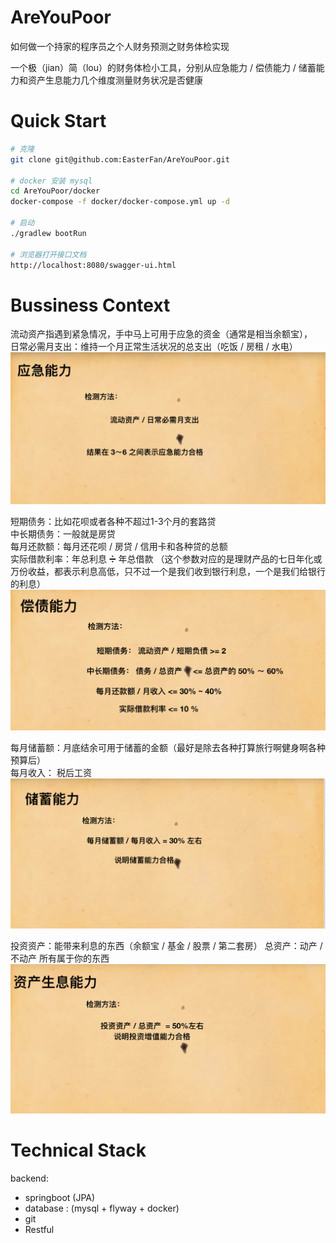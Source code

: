 # AreYouPoor
如何做一个持家的程序员之个人财务预测之财务体检实现  

一个极（jian）简（lou）的财务体检小工具，分别从应急能力 / 偿债能力 / 储蓄能力和资产生息能力几个维度测量财务状况是否健康

# Quick Start
```bash
# 克隆
git clone git@github.com:EasterFan/AreYouPoor.git

# docker 安装 mysql
cd AreYouPoor/docker
docker-compose -f docker/docker-compose.yml up -d

# 启动
./gradlew bootRun

# 浏览器打开接口文档
http://localhost:8080/swagger-ui.html
```

# Bussiness Context
流动资产指遇到紧急情况，手中马上可用于应急的资金（通常是相当余额宝），  
日常必需月支出：维持一个月正常生活状况的总支出（吃饭 / 房租 / 水电）  
![](src/main/resources/static/emergency.png)  

短期债务：比如花呗或者各种不超过1-3个月的套路贷  
中长期债务：一般就是房贷  
每月还款额：每月还花呗 / 房贷 / 信用卡和各种贷的总额  
实际借款利率：年总利息 ➗ 年总借款 （这个参数对应的是理财产品的七日年化或万份收益，都表示利息高低，只不过一个是我们收到银行利息，一个是我们给银行的利息）  
![](src/main/resources/static/debt.png) 

每月储蓄额：月底结余可用于储蓄的金额（最好是除去各种打算旅行啊健身啊各种预算后）  
每月收入： 税后工资  
![](src/main/resources/static/saving.png) 


投资资产：能带来利息的东西（余额宝 / 基金 / 股票 / 第二套房）
总资产：动产 / 不动产 所有属于你的东西
![](src/main/resources/static/assets.png) 


# Technical Stack
backend:
- springboot (JPA)
- database : (mysql + flyway + docker)
- git
- Restful
